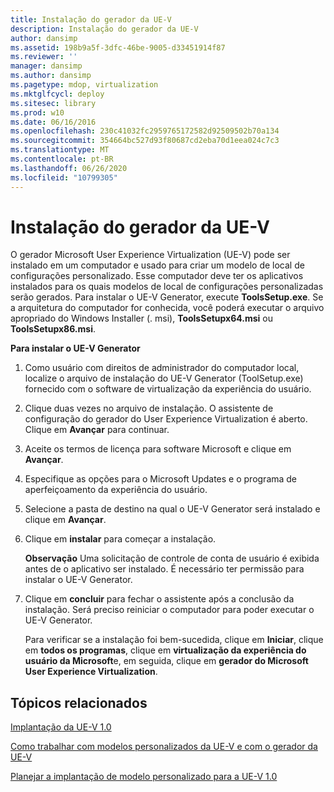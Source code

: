 ```yaml
---
title: Instalação do gerador da UE-V
description: Instalação do gerador da UE-V
author: dansimp
ms.assetid: 198b9a5f-3dfc-46be-9005-d33451914f87
ms.reviewer: ''
manager: dansimp
ms.author: dansimp
ms.pagetype: mdop, virtualization
ms.mktglfcycl: deploy
ms.sitesec: library
ms.prod: w10
ms.date: 06/16/2016
ms.openlocfilehash: 230c41032fc2959765172582d92509502b70a134
ms.sourcegitcommit: 354664bc527d93f80687cd2eba70d1eea024c7c3
ms.translationtype: MT
ms.contentlocale: pt-BR
ms.lasthandoff: 06/26/2020
ms.locfileid: "10799305"
---
```

# Instalação do gerador da UE-V


O gerador Microsoft User Experience Virtualization (UE-V) pode ser instalado em um computador e usado para criar um modelo de local de configurações personalizado. Esse computador deve ter os aplicativos instalados para os quais modelos de local de configurações personalizadas serão gerados. Para instalar o UE-V Generator, execute **ToolsSetup.exe**. Se a arquitetura do computador for conhecida, você poderá executar o arquivo apropriado do Windows Installer (. msi), **ToolsSetupx64.msi** ou **ToolsSetupx86.msi**.

**Para instalar o UE-V Generator**

1.  Como usuário com direitos de administrador do computador local, localize o arquivo de instalação do UE-V Generator (ToolSetup.exe) fornecido com o software de virtualização da experiência do usuário.

2.  Clique duas vezes no arquivo de instalação. O assistente de configuração do gerador do User Experience Virtualization é aberto. Clique em **Avançar** para continuar.

3.  Aceite os termos de licença para software Microsoft e clique em **Avançar**.

4.  Especifique as opções para o Microsoft Updates e o programa de aperfeiçoamento da experiência do usuário.

5.  Selecione a pasta de destino na qual o UE-V Generator será instalado e clique em **Avançar**.

6.  Clique em **instalar** para começar a instalação.

    **Observação**  Uma solicitação de controle de conta de usuário é exibida antes de o aplicativo ser instalado. É necessário ter permissão para instalar o UE-V Generator.

     

7.  Clique em **concluir** para fechar o assistente após a conclusão da instalação. Será preciso reiniciar o computador para poder executar o UE-V Generator.

    Para verificar se a instalação foi bem-sucedida, clique em **Iniciar**, clique em **todos os programas**, clique em **virtualização da experiência do usuário da Microsoft**e, em seguida, clique em **gerador do Microsoft User Experience Virtualization**.

## Tópicos relacionados


[Implantação da UE-V 1.0](deploying-ue-v-10.md)

[Como trabalhar com modelos personalizados da UE-V e com o gerador da UE-V](working-with-custom-ue-v-templates-and-the-ue-v-generator.md)

[Planejar a implantação de modelo personalizado para a UE-V 1.0](planning-for-custom-template-deployment-for-ue-v-10.md)

 

 





